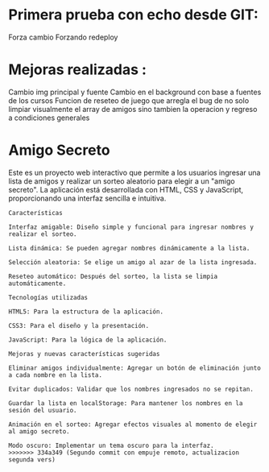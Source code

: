 # Primera prueba con echo desde GIT: 

Forza cambio 
Forzando redeploy

# Mejoras realizadas :
Cambio img principal y fuente
Cambio en el background con base a fuentes de los cursos
Funcion de reseteo de juego que arregla el bug de no solo limpiar visualmente el array de amigos sino tambien la operacion y regreso a condiciones generales

# Amigo Secreto

Este es un proyecto web interactivo que permite a los usuarios ingresar una lista de amigos y realizar un sorteo aleatorio para elegir a un "amigo secreto". La aplicación está desarrollada con HTML, CSS y JavaScript, proporcionando una interfaz sencilla e intuitiva.

    Características

    Interfaz amigable: Diseño simple y funcional para ingresar nombres y realizar el sorteo.

    Lista dinámica: Se pueden agregar nombres dinámicamente a la lista.

    Selección aleatoria: Se elige un amigo al azar de la lista ingresada.

    Reseteo automático: Después del sorteo, la lista se limpia automáticamente.

    Tecnologías utilizadas

    HTML5: Para la estructura de la aplicación.

    CSS3: Para el diseño y la presentación.

    JavaScript: Para la lógica de la aplicación.

    Mejoras y nuevas características sugeridas

    Eliminar amigos individualmente: Agregar un botón de eliminación junto a cada nombre en la lista.

    Evitar duplicados: Validar que los nombres ingresados no se repitan.

    Guardar la lista en localStorage: Para mantener los nombres en la sesión del usuario.

    Animación en el sorteo: Agregar efectos visuales al momento de elegir al amigo secreto.

    Modo oscuro: Implementar un tema oscuro para la interfaz.
    >>>>>>> 334a349 (Segundo commit con empuje remoto, actualizacion segunda vers)
